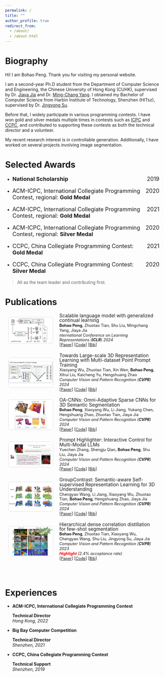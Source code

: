 ```yaml
---
permalink: /
title: ""
author_profile: true
redirect_from: 
  - /about/
  - /about.html
---
```


Biography
======
Hi! I am Bohao Peng. Thank you for visiting my personal website.

I am a second-year Ph.D student from the Department of Computer Science and Engineering, the Chinese University of Hong Kong (CUHK), supervised by Dr. [Jiaya Jia](https://jiaya.me/home) and Dr. [Ming-Chang Yang](https://www.cse.cuhk.edu.hk/~mcyang/). I obtained my Bachelor of Computer Science from Harbin Institute of Technology, Shenzhen (HITsz), supervised by Dr. [Jingyong Su](https://faculty.hitsz.edu.cn/sujingyong).

Before that, I widely participate in various programming contests. I have won gold and silver medals multiple times in contests such as [ICPC](https://icpc.global/) and [CCPC](https://ccpc.io/), and contributed to supporting these contests as both the technical director and a volunteer.

My recent research interest is in controllable generation. Additionally, I have worked on several projects involving image segmentation.


Selected Awards
======
* <p style="display: flex; justify-content: space-between;font-size: 18px;"><span><strong>National Scholarship </strong></span><span style="margin-left: auto;">2019</span></p>
* <p style="display: flex; justify-content: space-between;font-size: 18px;"><span>ACM-ICPC, International Collegiate Programming Contest, regional: <strong>Gold Medal</strong></span><span style="margin-left: auto;">2020</span></p> 
* <p style="display: flex; justify-content: space-between;font-size: 18px;"><span>ACM-ICPC, International Collegiate Programming Contest, regional: <strong>Gold Medal</strong></span><span style="margin-left: auto;">2021</span></p> 
* <p style="display: flex; justify-content: space-between;font-size: 18px;"><span>ACM-ICPC, International Collegiate Programming Contest, regional: <strong>Silver Medal</strong></span><span style="margin-left: auto;">2020</span></p> 
* <p style="display: flex; justify-content: space-between;font-size: 18px;"><span>CCPC, China Collegiate Programming Contest: <strong>Gold Medal</strong></span><span style="margin-left: auto;">2021</span></p> 
* <p style="display: flex; justify-content: space-between;font-size: 18px;"><span>CCPC, China Collegiate Programming Contest: <strong>Silver Medal</strong></span><span style="margin-left: auto;">2020</span></p> 

> All as the team leader and contributing first.

Publications
======

<!-- SLM -->
<div style="display: flex; align-items: center; margin: 10px; margin-top: 20px;">
  <div style="flex: 0 0 30%; margin-right: 20px; font-size: 0; border-radius: 5px; border: 1px solid #ddd;">
    <img src="files/publications/images/2024ICLR_SLM.jpg" style="display: block; width: 90%; height: auto; object-fit: cover;" alt="hdnet">
  </div>
  <div style="flex: 1; display: flex; flex-direction: column; justify-content: center;">
    <p style="line-height: 1.0; font-size: 1.1em; margin: 0;">
      <a href="https://arxiv.org/pdf/2404.07470" style="text-decoration: none;">Scalable language model with generalized continual learning</a><br>
      <small><strong>Bohao Peng</strong>, Zhuotao Tian, Shu Liu, Mingchang Yang, Jiaya Jia</small><br>
      <small><em>nternational Conference on Learning Representations (<strong>ICLR</strong>) 2024</em></small><br>
      <small>[<a href="https://arxiv.org/pdf/2404.07470">Paper</a>] [<a href="https://github.com/Pbihao/SLM">Code</a>] [<a href="files/publications/bibs/2024ICLR_SLM.txt">Bib</a>]</small>
    </p>
  </div>
</div>

<!-- PPT -->
<div style="display: flex; align-items: center; margin: 10px; margin-top: 20px;">
  <div style="flex: 0 0 30%; margin-right: 20px; font-size: 0; border-radius: 5px; border: 1px solid #ddd;">
    <img src="files/publications/images/2024CVPR_PPT.jpg" style="display: block; width: 100%; height: auto; object-fit: cover;" alt="hdnet">
  </div>
  <div style="flex: 1; display: flex; flex-direction: column; justify-content: center;">
    <p style="line-height: 1.0; font-size: 1.1em; margin: 0;">
      <a href="https://arxiv.org/pdf/2308.09718.pdf" style="text-decoration: none;">Towards Large-scale 3D Representation Learning with Multi-dataset Point Prompt Training</a><br>
      <small>Xiaoyang Wu, Zhuotao Tian, Xin Wen, <strong>Bohao Peng</strong>, Xihui Liu, Kaicheng Yu, Hengshuang Zhao</small><br>
      <small><em>Computer Vision and Pattern Recognition (<strong>CVPR</strong>) 2024</em></small><br>
      <small>[<a href="https://arxiv.org/pdf/2308.09718.pdf">Paper</a>] [<a href="https://github.com/Pointcept/PointTransformerV3">Code</a>] [<a href="files/publications/bibs/2024CVPR_PPT.txt">Bib</a>]</small>
    </p>
  </div>
</div>

<!-- OACNN -->
<div style="display: flex; align-items: center; margin: 10px; margin-top: 20px;">
  <div style="flex: 0 0 30%; margin-right: 20px; font-size: 0; border-radius: 5px; border: 1px solid #ddd;">
    <img src="files/publications/images/2024CVPR_OACNN.jpg" style="display: block; width: 100%; height: auto; object-fit: cover;" alt="hdnet">
  </div>
  <div style="flex: 1; display: flex; flex-direction: column; justify-content: center;">
    <p style="line-height: 1.0; font-size: 1.1em; margin: 0;">
      <a href="https://openaccess.thecvf.com/content/CVPR2024/papers/Peng_OA-CNNs_Omni-Adaptive_Sparse_CNNs_for_3D_Semantic_Segmentation_CVPR_2024_paper.pdf" style="text-decoration: none;">OA-CNNs: Omni-Adaptive Sparse CNNs for 3D Semantic Segmentation</a><br>
      <small><strong>Bohao Peng</strong>, Xiaoyang Wu, Li Jiang, Yukang Chen, Hengshuang Zhao, Zhuotao Tian, Jiaya Jia</small><br>
      <small><em>Computer Vision and Pattern Recognition (<strong>CVPR</strong>) 2024</em></small><br>
      <small>[<a href="https://openaccess.thecvf.com/content/CVPR2024/papers/Peng_OA-CNNs_Omni-Adaptive_Sparse_CNNs_for_3D_Semantic_Segmentation_CVPR_2024_paper.pdf">Paper</a>] [<a href="https://github.com/Pointcept/Pointcept">Code</a>] [<a href="files/publications/bibs/2024CVPR_OACNN.txt">Bib</a>]</small>
    </p>
  </div>
</div>


<!-- Prompt Highliter -->
<div style="display: flex; align-items: center; margin: 10px; margin-top: 20px;">
  <div style="flex: 0 0 30%; margin-right: 20px; font-size: 0; border-radius: 5px; border: 1px solid #ddd;">
        <img src="files/publications/images/2024CVPR_PromptHilighter.jpg" style="display: block; width: 100%; height: auto; object-fit: cover;" alt="hdnet">
  </div>
  <div style="flex: 1; display: flex; flex-direction: column; justify-content: center;">
    <p style="line-height: 1.0; font-size: 1.1em; margin: 0;">
        <a href="https://arxiv.org/abs/2312.04302" style="text-decoration: none;">Prompt Highlighter: Interactive Control for Multi-Modal LLMs
      </a><br>
      <small>
        Yuechen Zhang, Shengju Qian, <strong>Bohao Peng</strong>, Shu Liu, Jiaya Jia
      </small><br>
      <small><em>
        Computer Vision and Pattern Recognition (<strong>CVPR</strong>) 2024
      </em></small><br>
      <small>
        [<a href="https://arxiv.org/abs/2312.04302">Paper</a>] 
        [<a href="https://julianjuaner.github.io/projects/PromptHighlighter">Code</a>] 
        [<a href="files/publications/bibs/2024CVPR_PromptHilighter.txt">Bib</a>]
      </small>
    </p>
  </div>
</div>


<!-- GroupContrast -->
<div style="display: flex; align-items: center; margin: 10px; margin-top: 20px;">
  <div style="flex: 0 0 30%; margin-right: 20px; font-size: 0; border-radius: 5px; border: 1px solid #ddd;">
        <img src="files/publications/images/2024CVPR_GroupContrast.jpg" style="display: block; width: 100%; height: auto; object-fit: cover;" alt="hdnet">
  </div>
  <div style="flex: 1; display: flex; flex-direction: column; justify-content: center;">
    <p style="line-height: 1.0; font-size: 1.1em; margin: 0;">
        <a href="https://arxiv.org/abs/2403.09639" style="text-decoration: none;">GroupContrast: Semantic-aware Self-supervised Representation Learning for 3D Understanding
      </a><br>
      <small>
        Chengyao Wang, Li Jiang, Xiaoyang Wu, Zhuotao Tian, <strong>Bohao Peng</strong>, Hengshuang Zhao, Jiaya Jia
      </small><br>
      <small><em>
        Computer Vision and Pattern Recognition (<strong>CVPR</strong>) 2024
      </em></small><br>
      <small>
        [<a href="https://arxiv.org/abs/2403.09639">Paper</a>] 
        [<a href="https://github.com/dvlab-research/GroupContrast">Code</a>] 
        [<a href="files/publications/bibs/2024CVPR_GroupContrast.txt">Bib</a>]
      </small>
    </p>
  </div>
</div>


<!-- HDMNET -->
<div style="display: flex; align-items: center; margin: 10px; margin-top: 20px;">
  <div style="flex: 0 0 30%; margin-right: 20px; font-size: 0; border-radius: 5px; border: 1px solid #ddd;">
    <img src="files/publications/images/2023CVPR_HDMNet.jpg" style="display: block; width: 100%; height: auto; object-fit: cover;" alt="hdnet">
  </div>
  <div style="flex: 1; display: flex; flex-direction: column; justify-content: center;">
    <p style="line-height: 1.0; font-size: 1.1em; margin: 0;">
      <a href="https://openaccess.thecvf.com/content/CVPR2023/papers/Peng_Hierarchical_Dense_Correlation_Distillation_for_Few-Shot_Segmentation_CVPR_2023_paper.pdf" style="text-decoration: none;">Hierarchical dense correlation distillation for few-shot segmentation</a><br>
      <small><strong>Bohao Peng</strong>, Zhuotao Tian, Xiaoyang Wu, Chengyao Wang, Shu Liu, Jingyong Su, Jiaya Jia</small><br>
      <small><em>Computer Vision and Pattern Recognition (<strong>CVPR</strong>) 2023 <br> <strong><span style="color: red;">Highlight</span></strong> (2.4% acceptance rate)</em></small><br>
      <small>[<a href="https://openaccess.thecvf.com/content/CVPR2023/papers/Peng_Hierarchical_Dense_Correlation_Distillation_for_Few-Shot_Segmentation_CVPR_2023_paper.pdf">Paper</a>] [<a href="https://github.com/Pbihao/HDMNet">Code</a>] [<a href="files/publications/bibs/2023CVPR_HDMNet.txt">Bib</a>]</small>
    </p>
  </div>
</div>


<!-- ------------Others---------------------- -->

<br><br>

Experiences
======
* <div ><strong>ACM-ICPC, International Collegiate Programming Contest</strong><p><strong>Technical Director</strong><br><em>Hong Kong, 2022</em></p></div>
* <div ><strong>Big Bay Computer Competition</strong><p><strong>Technical Director</strong><br><em>Shenzhen, 2021</em></p></div>
* <div > <strong>CCPC, China Collegiate Programming Contest</strong> <p><strong>Technical Support</strong><br><em>Shenzhen, 2019</em></p></div>